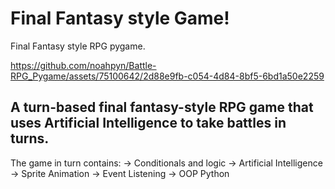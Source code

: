 # Final Fantasy style Game!
Final Fantasy style RPG pygame.


https://github.com/noahpyn/Battle-RPG_Pygame/assets/75100642/2d88e9fb-c054-4d84-8bf5-6bd1a50e2259


## A turn-based final fantasy-style RPG game that uses Artificial Intelligence to take battles in turns.
The game in turn contains:
-> Conditionals and logic
-> Artificial Intelligence
-> Sprite Animation
-> Event Listening
-> OOP Python
